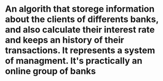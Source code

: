 # An algorith that storege information about the clients of differents banks, and also calculate their interest rate and keeps an history of their transactions. It represents a system of managment. It's practically an online group of banks
